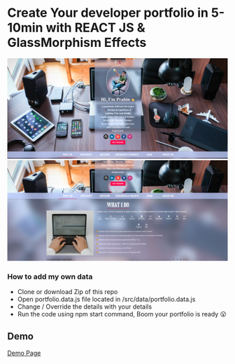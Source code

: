 # Create Your developer portfolio in 5-10min with REACT JS & GlassMorphism Effects
<img src="./gitImage/frontImage.png">
<img src="./gitImage/whatIdo.png">
<div>
<h3>How to add my own data</h3>
<ul>
<li>Clone or download Zip of this repo</li>
<li>Open portfolio.data.js file located in /src/data/portfolio.data.js</li>
<li>Change / Override the details with your details</li>
<li>Run the code using npm start command, Boom your portfolio is ready 😮 </li>
</ul>
</div>

## Demo

[Demo Page](https://githubprabin143.github.io/developer_portfolio_maker 'Demo Page')